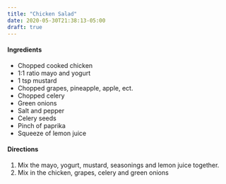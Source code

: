 ```yaml
---
title: "Chicken Salad"
date: 2020-05-30T21:38:13-05:00
draft: true
---
```


#### Ingredients
- Chopped cooked chicken
- 1:1 ratio mayo and yogurt
- 1 tsp mustard
- Chopped grapes, pineapple, apple, ect.
- Chopped celery
- Green onions
- Salt and pepper
- Celery seeds
- Pinch of paprika
- Squeeze of lemon juice

#### Directions
1. Mix the mayo, yogurt, mustard, seasonings and lemon juice together.
1. Mix in the chicken, grapes, celery and green onions

